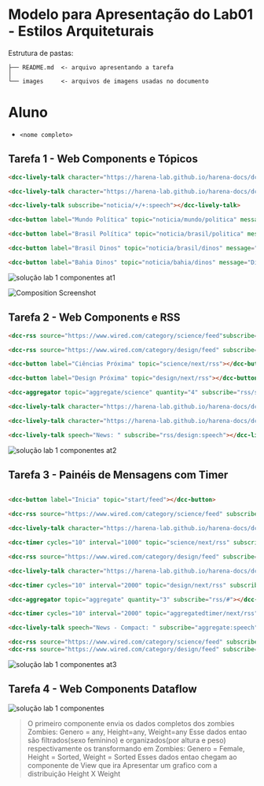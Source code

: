 # Modelo para Apresentação do Lab01 - Estilos Arquiteturais

Estrutura de pastas:

~~~
├── README.md  <- arquivo apresentando a tarefa
│
└── images     <- arquivos de imagens usadas no documento
~~~

# Aluno
* `<nome completo>`

## Tarefa 1 - Web Components e Tópicos

~~~html
<dcc-lively-talk character="https://harena-lab.github.io/harena-docs/dccs/tutorial/images/doctor.png" subscribe="noticia/+/politica:speech"></dcc-lively-talk>

<dcc-lively-talk character="https://harena-lab.github.io/harena-docs/dccs/tutorial/images/nurse.png" subscribe="+/brasil/#:speech"></dcc-lively-talk>

<dcc-lively-talk subscribe="noticia/+/+:speech"></dcc-lively-talk>

<dcc-button label="Mundo Política" topic="noticia/mundo/politica" message="Guerra Economica"></dcc-button>

<dcc-button label="Brasil Política" topic="noticia/brasil/politica" message="Eleiçoes 2022"></dcc-button>

<dcc-button label="Brasil Dinos" topic="noticia/brasil/dinos" message="Museu de Dinossauros Brasileiros"></dcc-button>

<dcc-button label="Bahia Dinos" topic="noticia/bahia/dinos" message="Dinossauro do Acaraje faz sucesso"></dcc-button>
~~~

![solução lab 1 componentes at1](https://user-images.githubusercontent.com/92058020/183501078-f6b57927-87e9-480f-a51d-b5fea4dee1e6.PNG)

![Composition Screenshot](images/dcc-composition.png)

## Tarefa 2 - Web Components e RSS

~~~html
<dcc-rss source="https://www.wired.com/category/science/feed"subscribe="science/next/rss:next" topic="rss/science"></dcc-rss>

<dcc-rss source="https://www.wired.com/category/design/feed" subscribe="design/next/rss:next" topic="rss/design"></dcc-rss>

<dcc-button label="Ciências Próxima" topic="science/next/rss"></dcc-button>

<dcc-button label="Design Próxima" topic="design/next/rss"></dcc-button>

<dcc-aggregator topic="aggregate/science" quantity="4" subscribe="rss/science"></dcc-aggregator>

<dcc-lively-talk character="https://harena-lab.github.io/harena-docs/dccs/tutorial/images/doctor.png" speech="News - Compact: " subscribe="aggregate/science:speech"></dcc-lively-talk>

<dcc-lively-talk character="https://harena-lab.github.io/harena-docs/dccs/tutorial/images/nurse.png" speech="News: " subscribe="rss/science:speech"></dcc-lively-talk>

<dcc-lively-talk speech="News: " subscribe="rss/design:speech"></dcc-lively-talk>

~~~

![solução lab 1 componentes at2](https://user-images.githubusercontent.com/92058020/183501101-5c5823ef-be60-4a0a-ad8e-0dd638ca1021.PNG)


## Tarefa 3 - Painéis de Mensagens com Timer
~~~html

<dcc-button label="Inicia" topic="start/feed"></dcc-button>

<dcc-rss source="https://www.wired.com/category/science/feed" subscribe="science/next/rss:next" topic="rss/science"></dcc-rss>

<dcc-lively-talk character="https://harena-lab.github.io/harena-docs/dccs/tutorial/images/doctor.png" speech="News: " subscribe="rss/science:speech"></dcc-lively-talk>

<dcc-timer cycles="10" interval="1000" topic="science/next/rss" subscribe="start/feed:start"></dcc-timer>

<dcc-rss source="https://www.wired.com/category/design/feed" subscribe="design/next/rss:next" topic="rss/design"></dcc-rss>

<dcc-lively-talk character="https://harena-lab.github.io/harena-docs/dccs/tutorial/images/nurse.png" speech="News: " subscribe="rss/design:speech"></dcc-lively-talk>

<dcc-timer cycles="10" interval="2000" topic="design/next/rss" subscribe="start/feed:start"></dcc-timer>

<dcc-aggregator topic="aggregate" quantity="3" subscribe="rss/#"></dcc-aggregator>

<dcc-timer cycles="10" interval="2000" topic="aggregatedtimer/next/rss" subscribe="start/feed:start"></dcc-timer>

<dcc-lively-talk speech="News - Compact: " subscribe="aggregate:speech"></dcc-lively-talk>

<dcc-rss source="https://www.wired.com/category/science/feed" subscribe="aggregatedtimer/next/rss:next" topic="rss/science"></dcc-rss>
<dcc-rss source="https://www.wired.com/category/design/feed" subscribe="aggregatedtimer/next/rss:next" topic="rss/design"></dcc-rss>

~~~

![solução lab 1 componentes at3](https://user-images.githubusercontent.com/92058020/183501125-a4d8e713-8b30-43fe-8fd1-3234af31d05c.PNG)


## Tarefa 4 - Web Components Dataflow
![solução lab 1 componentes](https://user-images.githubusercontent.com/92058020/183490847-9383082c-a3ac-4fdd-8337-5b7c4a137528.PNG)

> O primeiro componente envia os dados completos dos zombies
> Zombies: Genero = any, Height=any, Weight=any
> Esse dados entao são filtrados(sexo feminino) e organizados(por altura e peso) respectivamente os transformando em
> Zombies: Genero = Female, Height = Sorted, Weight = Sorted
> Esses dados entao chegam ao componente de View que ira Apresentar um grafico com a distribuição Height X Weight   
